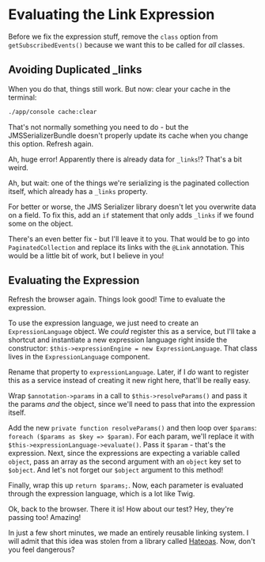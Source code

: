 # Evaluating the Link Expression

Before we fix the expression stuff, remove the `class` option from `getSubscribedEvents()`
because we want this to be called for *all* classes.

## Avoiding Duplicated _links

When you do that, things still work. But now: clear your cache in the terminal:

```bash
./app/console cache:clear
``` 

That's not normally something you need to do - but the JMSSerializerBundle doesn't
properly update its cache when you change this option. Refresh again.

Ah, huge error! Apparently there is already data for `_links`!? That's a bit weird.

Ah, but wait: one of the things we're serializing is the paginated collection itself,
which already has a `_links` property.

For better or worse, the JMS Serializer library doesn't let you overwrite data on
a field. To fix this, add an `if` statement that only adds `_links` if we found some
on the object.

There's an even better fix - but I'll leave it to you. That would be to go into
`PaginatedCollection` and replace its links with the `@Link` annotation.
This would be a little bit of work, but I believe in you!

## Evaluating the Expression

Refresh the browser again. Things look good! Time to evaluate the expression.

To use the expression language, we just need to create an `ExpressionLanguage` object.
We *could* register this as a service, but I'll take a shortcut and instantiate a
new expression language right inside the constructor: `$this->expressionEngine = new ExpressionLanguage`.
That class lives in the `ExpressionLanguage` component.

Rename that property to `expressionLanguage`. Later, if I *do* want to register this
as a service instead of creating it new right here, that'll be really easy.

Wrap `$annotation->params` in a call to `$this->resolveParams()` and pass it the
params *and* the object, since we'll need to pass that into the expression itself.

Add the new `private function resolveParams()` and then loop over `$params`:
`foreach ($params as $key => $param)`. For each param, we'll replace it with
`$this->expressionLanguage->evaluate()`. Pass it `$param` - that's the expression.
Next, since the expressions are expecting a variable called `object`, pass an array
as the second argument with an `object` key set to `$object`. And let's not forget
our `$object` argument to this method!

Finally, wrap this up `return $params;`. Now, each parameter is evaluated through
the expression language, which is a lot like Twig.

Ok, back to the browser. There it is! How about our test? Hey, they're passing too!
Amazing!

In just a few short minutes, we made an entirely reusable linking system. I will
admit that this idea was stolen from a library called [Hateoas](https://github.com/willdurand/Hateoas).
Now, don't you feel dangerous?
